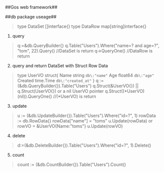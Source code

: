 ##Gos web framework##

##db package useage##
> type DataSet []interface{}
> type DataRow map[string]interface{}

1. query
> q:=&db.QueryBuilder{}
> q.Table("Users").Where("name=? and age=?", "tom", 22).Query() //DataSet is return
> q->QueryOne() //DataRow is return

2. query and return DataSet with Struct Row Data
> type UserVO struct{
> 	Name string `db\:"name"`
> 	Age float64 `db\:"age"`
> 	Created time.Time `db\:"created_at"`
> }
> q := (&db.QueryBuilder{}).Table("Users")
> q.Struct(&UserVO{}) || q.Struct(UserVO{})
> or a nil UserVO pointer
> q.Struct((*UserVO)(nil)).QueryOne() //(*UserVO) is return

3. update
> u := (&db.UpdateBuilder{}).Table("Users").Where("id=?", 1)
> rowData := db.RowData{}
> rowData["name"] = "toms"
> u.Update(rowData)
> or 
> rowVO = &UserVO{Name:"toms"}
> u.Update(rowVO)

4. delete
> d:=(&db.DeleteBuilder{}).Table("Users").Where("id=?", 1).Delete()

5. count
> count := (&db.CountBuilder{}).Table("Users").Count()
